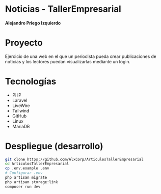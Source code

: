 # Noticias - TallerEmpresarial
#### Alejandro Priego Izquierdo

# Proyecto
Ejercicio de una web en el que un periodista pueda crear publicaciones de noticias y los lectores puedan visualizarlas mediante un login.

# Tecnologías
- PHP
- Laravel
- LiveWire
- Tailwind
- GitHub
- Linux
- MariaDB

# Despliegue (desarrollo)
```BASH
git clone https://github.com/AlxCorp/ArticulosTallerEmpresarial
cd ArticulosTallerEmpresarial
cp .env.example .env
# Configurar .env
php artisan migrate
php artisan storage:link
composer run dev
```